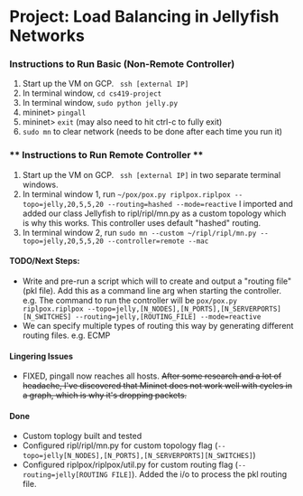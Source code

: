 # Project: Load Balancing in Jellyfish Networks

### Instructions to Run Basic (Non-Remote Controller)
1. Start up the VM on GCP. ``` ssh [external IP]```
2. In terminal window, ``` cd cs419-project ```
3. In terminal window, ``` sudo python jelly.py ```
4. mininet> ``` pingall ```
5. mininet> ``` exit ``` (may also need to hit ctrl-c to fully exit)
6. ``` sudo mn ``` to clear network (needs to be done after each time you run it)

### ** Instructions to Run Remote Controller **
1. Start up the VM on GCP. ``` ssh [external IP]``` in two separate terminal windows.
2. In terminal window 1, run ``` ~/pox/pox.py riplpox.riplpox --topo=jelly,20,5,5,20 --routing=hashed --mode=reactive ``` I imported and added our class Jellyfish to ripl/ripl/mn.py as a custom topology which is why this works. This controller uses default "hashed" routing.
3. In terminal window 2, run ``` sudo mn --custom ~/ripl/ripl/mn.py --topo=jelly,20,5,5,20 --controller=remote --mac ```

#### TODO/Next Steps:
- Write and pre-run a script which will to create and output a "routing file" (pkl file). Add this as a command line arg when starting the controller. e.g. The command to run the controller will be ```pox/pox.py riplpox.riplpox --topo=jelly,[N_NODES],[N_PORTS],[N_SERVERPORTS][N_SWITCHES] --routing=jelly,[ROUTING_FILE] --mode=reactive ```
- We can specify multiple types of routing this way by generating different routing files. e.g. ECMP


#### Lingering Issues
- FIXED, pingall now reaches all hosts. ~~After some research and a lot of headache, I've discovered that Mininet does not work well with cycles in a graph, which is why it's dropping packets.~~

#### Done
- Custom toplogy built and tested
- Configured ripl/ripl/mn.py for custom topology flag (```--topo=jelly[N_NODES],[N_PORTS],[N_SERVERPORTS][N_SWITCHES]```)
- Configured riplpox/riplpox/util.py for custom routing flag (```--routing=jelly[ROUTING FILE]```). Added the i/o to process the pkl routing file.
